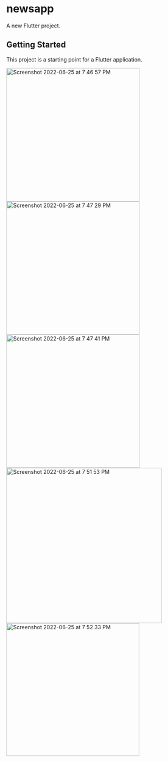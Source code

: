 # newsapp

A new Flutter project.

## Getting Started

This project is a starting point for a Flutter application.

<img width="350" alt="Screenshot 2022-06-25 at 7 46 57 PM" src="https://user-images.githubusercontent.com/103435986/175778140-bf40e7b1-0b0a-49f4-92cf-4e4aa51c3ac7.png">
<img width="350" alt="Screenshot 2022-06-25 at 7 47 29 PM" src="https://user-images.githubusercontent.com/103435986/175778142-b7b91aff-10cb-43e8-bc86-b0afcf73411c.png"><img width="350" alt="Screenshot 2022-06-25 at 7 47 41 PM" src="https://user-images.githubusercontent.com/103435986/175778143-437affa8-33df-4566-80ca-e4b99c2c0df0.png"><img width="408" alt="Screenshot 2022-06-25 at 7 51 53 PM" src="https://user-images.githubusercontent.com/103435986/175778144-2c8f5cdc-3915-4a6a-abaa-c493d3851268.png"><img width="349" alt="Screenshot 2022-06-25 at 7 52 33 PM" src="https://user-images.githubusercontent.com/103435986/175778145-7f48b5d0-0851-4cff-ad95-115ef7d3a304.png">
